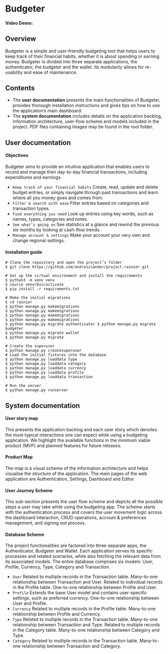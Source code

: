 # Budgeter
#### Video Demo: 

## Overview
Budgeter is a simple and user-friendly budgeting tool that helps users to keep track of their financial habits, whether it is about spending or earning money.
Budgeter is divided into three separate applications, the authenticator, the budgeter and the wallet. Its modularity allows for re-usability and ease of maintenance.

## Contents
- The **user documentation** presents the main functionalities of Budgeter, provides thorough installation instructions and gives tips on how to use the application’s main dashboard.
- The **system documentation** includes details on the application backlog, information architecture, user-flow scheme and models included in the project. PDF files containing images may be found in the root folder.


## User documentation

#### Objectives
Budgeter aims to provide an intuitive application that enables users to record and manage their day-to-day financial transactions, including expenditures and earnings.

- ```Keep track of your financial habits``` Create, read, update and delete budget entries, or simply navigate through past transactions and learn where all you money goes and comes from.
- ```Filter & search with ease``` Filter entries based on categories and transaction types.
- ```Find everything you need``` Look up entries using key words, such as names, types, categories and notes.
- ```See what’s going on``` See statistics at a glance and rewind the previous six months by looking at cash-flow trends.
- ```Manage account & settings``` Make your account your very own and change regional settings.

#### Installation guide
    
    # Clone the repository and open the project’s folder
    $ git clone https://github.com/andreicsandor/project-rainier.git
    
    # Set up the virtual environment and install the requirements
    $ python3 -m venv venv
    $ source venv/bin/activate
    $ pip install -r requirements.txt
    
    # Make the initial migrations
    $ cd rainier
    $ python manage.py makemigrations
    $ python manage.py makemigrations
    $ python manage.py makemigrations
    $ python manage.py makemigrations
    $ python manage.py migrate authenticator $ python manage.py migrate budgeter
    $ python manage.py migrate wallet
    $ python manage.py migrate
    
    # Create the superuser
    $ python manage.py createsuperuser
    # Load the initial fixtures into the database
    $ python manage.py loaddata type
    $ python manage.py loaddata category
    $ python manage.py loaddata currency
    $ python manage.py loaddata profile
    $ python manage.py loaddata transaction
    
    # Run the server
    $ python manage.py runserver
    

## System documentation

#### User story map
This presents the application backlog and each user story which denotes the most typical interactions one can expect while using a budgeting application. We highlight the available functions in the minimum viable product (MVP) and planned features for future releases.

#### Product Map
The map is a visual scheme of the information architecture and helps visualise the structure of the application. The main pages of the web application are Authentication, Settings, Dashboard and Editor.

#### User Journey Scheme
This sub-section presents the user flow scheme and depicts all the possible steps a user may take while using the budgeting app. The scheme starts with the authentication process and covers the user movement logic across the dashboard interaction, CRUD operations, account & preferences management, and signing out process.

#### Database Scheme
The project functionalities are factored into three separate apps, the Authenticator, Budgeter and Wallet. Each application serves its specific processes and related scenarios, while also fetching the relevant data from its associated models.
The entire database comprises six models: User, Profile, Currency, Type, Category and Transaction.

- ```User``` Related to multiple records in the Transaction table. Many-to-one relationship between Transaction and User.
Related to individual records in the Profile table. One-to-one relationship between Profile and User.
- ```Profile``` Extends the base User model and contains user-specific settings, such as preferred currency.
One-to-one relationship between User and Profile.
- ```Currency``` Related to multiple records in the Profile table. Many-to-one relationship between Profile and Currency.
- ```Type``` Related to multiple records in the Transaction table. Many-to-one relationship between Transaction and Type.
Related to multiple records in the Category table. Many-to-one relationship between Category and Type.
- ```Category``` Related to multiple records in the Transaction table. Many-to-one relationship between Transaction and Category.
